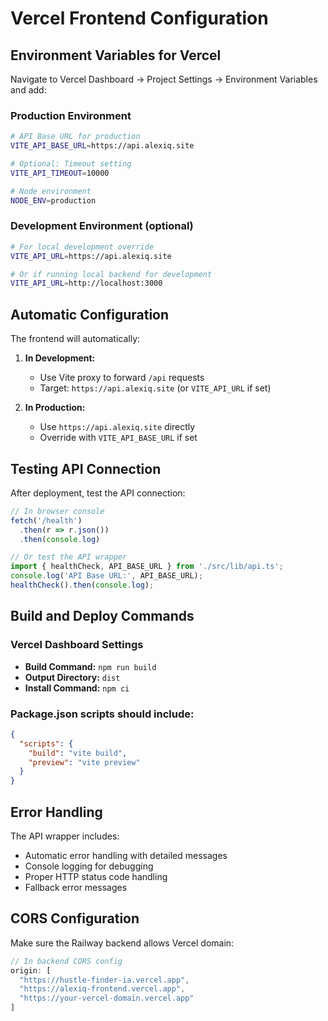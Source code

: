 # Vercel Frontend Configuration

## Environment Variables for Vercel

Navigate to Vercel Dashboard → Project Settings → Environment Variables and add:

### Production Environment
```bash
# API Base URL for production
VITE_API_BASE_URL=https://api.alexiq.site

# Optional: Timeout setting
VITE_API_TIMEOUT=10000

# Node environment
NODE_ENV=production
```

### Development Environment (optional)
```bash
# For local development override
VITE_API_URL=https://api.alexiq.site

# Or if running local backend for development
VITE_API_URL=http://localhost:3000
```

## Automatic Configuration

The frontend will automatically:

1. **In Development:**
   - Use Vite proxy to forward `/api` requests
   - Target: `https://api.alexiq.site` (or `VITE_API_URL` if set)

2. **In Production:**
   - Use `https://api.alexiq.site` directly
   - Override with `VITE_API_BASE_URL` if set

## Testing API Connection

After deployment, test the API connection:

```javascript
// In browser console
fetch('/health')
  .then(r => r.json())
  .then(console.log)

// Or test the API wrapper
import { healthCheck, API_BASE_URL } from './src/lib/api.ts';
console.log('API Base URL:', API_BASE_URL);
healthCheck().then(console.log);
```

## Build and Deploy Commands

### Vercel Dashboard Settings
- **Build Command:** `npm run build`
- **Output Directory:** `dist`
- **Install Command:** `npm ci`

### Package.json scripts should include:
```json
{
  "scripts": {
    "build": "vite build",
    "preview": "vite preview"
  }
}
```

## Error Handling

The API wrapper includes:
- Automatic error handling with detailed messages
- Console logging for debugging
- Proper HTTP status code handling
- Fallback error messages

## CORS Configuration

Make sure the Railway backend allows Vercel domain:
```javascript
// In backend CORS config
origin: [
  "https://hustle-finder-ia.vercel.app",
  "https://alexiq-frontend.vercel.app",
  "https://your-vercel-domain.vercel.app"
]
```